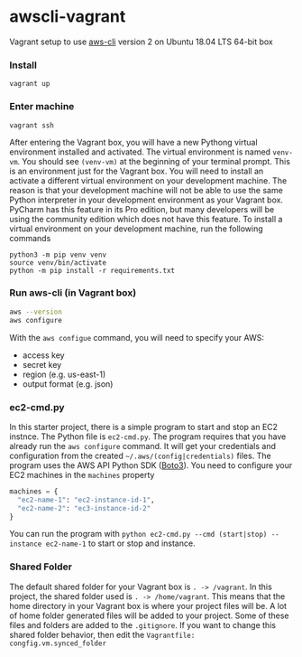 # awscli-vagrant

Vagrant setup to use [aws-cli][cli] version 2 on Ubuntu 18.04 LTS 64-bit box

### Install

```
vagrant up
```

### Enter machine

```
vagrant ssh
```

After entering the Vagrant box, you will have a new Pythong virtual environment installed and activated. The virtual environment is named `venv-vm`. You should see `(venv-vm)` at the beginning of your terminal prompt. This is an environment just for the Vagrant box. You will need to install an activate a different virtual environment on your development machine. The reason is that your development machine will not be able to use the same Python interpreter in your development environment as your Vagrant box. PyCharm has this feature in its Pro edition, but many developers will be using the community edition which does not have this feature. To install a virtual environment on your development machine, run the following commands

```
python3 -m pip venv venv
source venv/bin/activate
python -m pip install -r requirements.txt
```

### Run aws-cli (in Vagrant box)

```bash
aws --version
aws configure
```

With the `aws configue` command, you will need to specify your AWS:
* access key
* secret key
* region (e.g. us-east-1)
* output format (e.g. json)

### ec2-cmd.py

In this starter project, there is a simple program to start and stop an EC2 instnce. The Python file is `ec2-cmd.py`. The program requires that you have already run the `aws configure` command. It will get your credentials and configuration from the created `~/.aws/(config|credentials)` files. The program uses the AWS API Python SDK ([Boto3][boto]). You need to configure your EC2 machines in the `machines` property

```python
machines = {
  "ec2-name-1": "ec2-instance-id-1",
  "ec2-name-2": "ec3-instance-id-2"
}
```

You can run the program with `python ec2-cmd.py --cmd (start|stop) --instance ec2-name-1` to start or stop and instance.

### Shared Folder

The default shared folder for your Vagrant box is `. -> /vagrant`. In this project, the shared folder used is `. -> /home/vagrant`. This means that the home directory in your Vagrant box is where your project files will be. A lot of home folder generated files will be added to your project. Some of these files and folders are added to the `.gitignore`. If you want to change this shared folder behavior, then edit the `Vagrantfile: congfig.vm.synced_folder`



[cli]: https://docs.aws.amazon.com/cli/latest/userguide/cli-chap-welcome.html
[boto]: https://boto3.amazonaws.com/v1/documentation/api/latest/index.html

